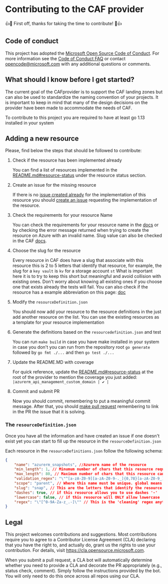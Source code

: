 # Contributing to the CAF provider

👍🎉 First off, thanks for taking the time to contribute! 🎉👍

## Code of conduct

This project has adopted the [Microsoft Open Source Code of Conduct](https://opensource.microsoft.com/codeofconduct/).
For more information see the [Code of Conduct FAQ](https://opensource.microsoft.com/codeofconduct/faq/) or
contact [opencode@microsoft.com](mailto:opencode@microsoft.com) with any additional questions or comments.

## What should I know before I get started?

The current goal of the CAFprovider is to support the CAF landing zones but can also be used to standardize the naming convention of your projects. It is important to keep in mind that many of the design decisions on the provider have been made to accommodate the needs of CAF.

To contribute to this project you are required to have at least go 1.13 installed in your system

## Adding a new resource

Please, find below the steps that should be followed to contribute:

1. Check if the resource has been implemented already

    You can find a list of resources implemented in the [README.md#resource-status](../README.md) under the resource status section.

2. Create an issue for the missing resource

    If there is no [issue created already](https://github.com/aztfmod/terraform-provider-azurecaf/issues) for the implementation of this resource you should [create an issue](https://docs.github.com/en/free-pro-team@latest/github/managing-your-work-on-github/creating-an-issue) requesting the implementation of the resource.

3. Check the requirements for your resource Name

    You can check the requirements for your resource name in the [docs](https://docs.microsoft.com/en-us/azure/azure-resource-manager/management/resource-name-rules) or by checking the error message returned when trying to create the resource on Azure with an invalid name. Slug value can also be checked in the CAF [docs](https://docs.microsoft.com/en-us/azure/cloud-adoption-framework/ready/azure-best-practices/resource-abbreviations).

4. Choose the slug for the resource

    Every resource in CAF does have a slug that associate with this resource this is 2 to 5 letters that identify that resource, for example, the slug for a `key vault` is `kv` for a storage account `st` What is important here it is to try to keep this short but meaningful and avoid collision with existing ones. Don't worry about knowing all existing ones if you choose one that exists already the tests will fail. You can also check if the resource has a example abbreviation on this page: [doc](https://learn.microsoft.com/en-us/azure/cloud-adoption-framework/ready/azure-best-practices/resource-abbreviations)

5. Modify the `resourceDefinition.json`

    You should now add your resource to the resource definitions in the just add another resource on the list. You can use the existing resources as a template for your resource implementation

6. Generate the definitions based on the `resourcedefinition.json` and test

    You can run `make build` in case you have make installed in your system in case you don't you can run from the repository root `go generate` followed by `go fmt ./...` and then `go test ./...`

7. Update the README.MD with coverage
 
    For quick reference, update the [README.md#resource-status](../README.md) at the root of the provider to mention the coverage you just added:
    ```|azurerm_api_management_custom_domain | ✔ |```

7. Commit and submit PR

    Now you should commit, remembering to put a meaningful commit message. After that, you should [make pull request](https://docs.github.com/en/free-pro-team@latest/github/collaborating-with-issues-and-pull-requests/creating-a-pull-request) remembering to link in the PR the issue that it is solving.

### The `resourceDefinition.json`

Once you have all the information and have created an issue if one doesn't exist yet you can start to fill up the resource in the `resourceDefinition.json`

Each resource in the `resourceDefinitions.json` follow the following schema:

```json
{
    "name": "azurerm_snapshots", //Azurerm name of the resource
    "min_length": 1, // Minumum number of chars that this resource requires
    "max_length": 80, // Maximum number of chars that this resource can have
    "validation_regex": "\"^[a-zA-Z0-9][a-zA-Z0-9-._]{0,78}[a-zA-Z0-9_]$\"", // A regex expression that will match only a valid resource name
    "scope": "parent", // Where this name must be unique. global means that only one resource with this name it is allowed in azure. parent means that only one resource of this name based in the parent resource. Resource group means only one resource with this name per resource group.
    "slug": "snap", // This are the letters that identify the resource type
    "dashes": true, // if this resource allows you to use dashes '-'
    "lowercase": false, // if this resource will ONLY allow lowercase
    "regex": "\"[^0-9A-Za-z_.-]\"" // This is the 'cleaning' regex anything that is matched by this regex will be removed from the resource name that is why you normally use the negation of all the allowed chars in this regex.
}
```

## Legal

This project welcomes contributions and suggestions.  Most contributions require you to agree to a
Contributor License Agreement (CLA) declaring that you have the right to, and actually do, grant us
the rights to use your contribution. For details, visit https://cla.opensource.microsoft.com.

When you submit a pull request, a CLA bot will automatically determine whether you need to provide
a CLA and decorate the PR appropriately (e.g., status check, comment). Simply follow the instructions
provided by the bot. You will only need to do this once across all repos using our CLA.
